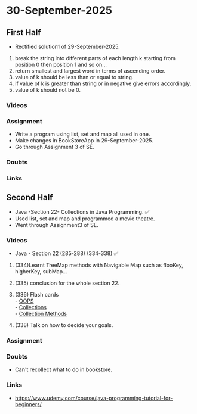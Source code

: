# 30-September-2025

## First Half
- Rectified solution1 of 29-September-2025.
1. break the string into different parts of each length k starting from position 0 then position 1 and so on...
2. return smallest and largest word in terms of ascending order.
3. value of k should be less than or equal to string.
4. if value of k is greater than string or in negative give errors accordingly. 
5. value of k should not be 0.

### Videos

### Assignment
- Write a program using list, set and map all used in one.
- Make changes in BookStoreApp in 29-September-2025.
- Go through Assignment 3 of SE.

### Doubts

### Links
 
## Second Half
- Java -Section 22- Collections in Java Programming. ✅
- Used list, set and map and programmed a movie theatre.
 - Went through Assignment3 of SE.

### Videos
- Java - Section 22 (285-288) (334-338) ✅
1. (334)Learnt TreeMap methods with Navigable Map such as flooKey, higherKey, subMap...
2. (335) conclusion for the whole section 22.
3. (336) Flash cards </br>
        - [OOPS](https://www.in28minutes.com/flashcard-java-11-objectorientedprogrammingagain)</br>
        - [Collections](https://www.in28minutes.com/flashcard-java-12-01-collections)</br>
        - [Collection Methods](https://www.in28minutes.com/flashcard-java-12-02-collections)

4. (338) Talk on how to decide your goals.
### Assignment

### Doubts
- Can't recollect what to do in bookstore.

### Links
- https://www.udemy.com/course/java-programming-tutorial-for-beginners/
